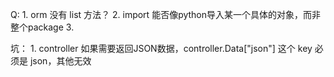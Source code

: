 Q:
    1. orm 没有 list 方法？
    2. import 能否像python导入某一个具体的对象，而非整个package
    3.

坑：
    1. controller 如果需要返回JSON数据，controller.Data["json"] 这个 key 必须是 json，其他无效